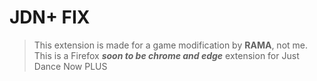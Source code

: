 # JDN+ FIX
>This extension is made for a game modification by **RAMA**, not me.<br>
This is a Firefox __*soon to be chrome and edge*__ extension for Just Dance Now PLUS
